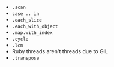 * `.scan`
* `case .. in`
* `.each_slice`
* `.each_with_object`
* `.map.with_index`
* `.cycle`
* `.lcm`
* Ruby threads aren't threads due to GIL
* `.transpose`

